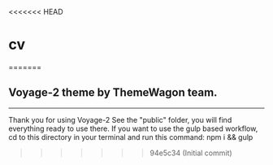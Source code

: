 <<<<<<< HEAD
# cv
=======
## Voyage-2 theme by ThemeWagon team.
---
Thank you for using Voyage-2 See the "public" folder, you will find everything ready to use there. If you want to use the gulp based workflow, cd to this directory in your terminal and run this command: npm i && gulp
>>>>>>> 94e5c34 (Initial commit)
